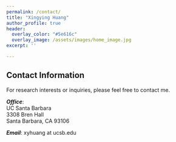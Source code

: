 ```yaml
---
permalink: /contact/
title: "Xingying Huang"
author_profile: true
header:
  overlay_color: "#5e616c"
  overlay_image: /assets/images/home_image.jpg
excerpt: ''

---
```


## Contact Information

For research interests or inquiries, please feel free to contact me.

***Office***: <br>
UC Santa Barbara <br>
3308 Bren Hall <br>
Santa Barbara, CA 93106 <br>
 

***Email***: xyhuang at ucsb.edu
